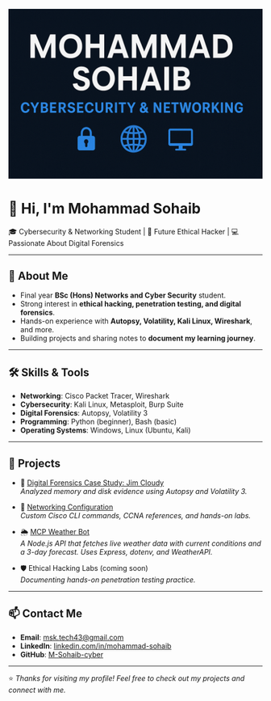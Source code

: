 <p align="center">
  <img src="banner.png" alt="Banner" />
</p>

# 👋 Hi, I'm Mohammad Sohaib  

🎓 Cybersecurity & Networking Student | 🔐 Future Ethical Hacker | 💻 Passionate About Digital Forensics  

---

## 🚀 About Me
- Final year **BSc (Hons) Networks and Cyber Security** student.  
- Strong interest in **ethical hacking, penetration testing, and digital forensics**.  
- Hands-on experience with **Autopsy, Volatility, Kali Linux, Wireshark**, and more.  
- Building projects and sharing notes to **document my learning journey**.  

---

## 🛠️ Skills & Tools
- **Networking**: Cisco Packet Tracer, Wireshark  
- **Cybersecurity**: Kali Linux, Metasploit, Burp Suite  
- **Digital Forensics**: Autopsy, Volatility 3  
- **Programming**: Python (beginner), Bash (basic)  
- **Operating Systems**: Windows, Linux (Ubuntu, Kali)  

---

## 📂 Projects
- 🔎 [Digital Forensics Case Study: Jim Cloudy](https://github.com/M-Sohaib-cyber/jim-cloudy-forensics)  
  *Analyzed memory and disk evidence using Autopsy and Volatility 3.*  

- 📘 [Networking Configuration](https://github.com/M-Sohaib-cyber/Networking-Configuration)  
  *Custom Cisco CLI commands, CCNA references, and hands-on labs.*

- 🌦️ [MCP Weather Bot](https://github.com/M-Sohaib-cyber/mcp-weather-bot)  
  *A Node.js API that fetches live weather data with current conditions and a 3-day forecast. Uses Express, dotenv, and WeatherAPI.*

- 🛡️ Ethical Hacking Labs (coming soon)  
  *Documenting hands-on penetration testing practice.*  

---

## 📫 Contact Me
- **Email**: msk.tech43@gmail.com  
- **LinkedIn**: [linkedin.com/in/mohammad-sohaib](https://www.linkedin.com/in/mohammad-sohaib-939a2a1ab/)  
- **GitHub**: [M-Sohaib-cyber](https://github.com/M-Sohaib-cyber)  

---

⭐ *Thanks for visiting my profile! Feel free to check out my projects and connect with me.*  
